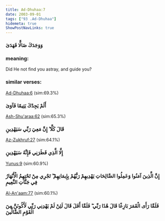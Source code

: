 ```yaml
---
title: Ad-Dhuhaa:7
date: 2003-09-01
tags: ["93 .Ad-Dhuhaa"]
hidemeta: true 
ShowPostNavLinks: true 
---
```

### وَوَجَدَكَ ضَالًّا فَهَدَىٰ
### meaning: 
Did He not find you astray, and guide you?
### similar verses: 

[Ad-Dhuhaa:6](/93/6) (sim:69.3%)

### أَلَمْ يَجِدْكَ يَتِيمًا فَآوَىٰ

[Ash-Shu'araa:62](/26/62) (sim:65.3%)

### قَالَ كَلَّا ۖ إِنَّ مَعِيَ رَبِّي سَيَهْدِينِ

[Az-Zukhruf:27](/43/27) (sim:64.1%)

### إِلَّا الَّذِي فَطَرَنِي فَإِنَّهُ سَيَهْدِينِ

[Yunus:9](/10/9) (sim:60.9%)

### إِنَّ الَّذِينَ آمَنُوا وَعَمِلُوا الصَّالِحَاتِ يَهْدِيهِمْ رَبُّهُمْ بِإِيمَانِهِمْ ۖ تَجْرِي مِنْ تَحْتِهِمُ الْأَنْهَارُ فِي جَنَّاتِ النَّعِيمِ

[Al-An'aam:77](/6/77) (sim:60.1%)

### فَلَمَّا رَأَى الْقَمَرَ بَازِغًا قَالَ هَٰذَا رَبِّي ۖ فَلَمَّا أَفَلَ قَالَ لَئِنْ لَمْ يَهْدِنِي رَبِّي لَأَكُونَنَّ مِنَ الْقَوْمِ الضَّالِّينَ
